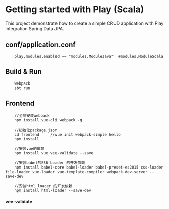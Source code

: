 # Getting started with Play (Scala)

This project demonstrate how to create a simple CRUD application with Play integration Spring Data JPA.


## conf/application.conf

        play.modules.enabled += "modules.ModuleJava"  #modules.ModuleScala

## Build & Run

        webpack
        sbt run

## Frontend
                           
        //全局安装webpack
        npm install vue-cli webpack -g
        
        //初始化package.json
        cd frontend     //vue init webpack-simple hello
        npm install
        
        //安装vue的依赖
        npm install vue vee-validate --save
        
        //安装babel的ES6 Loader 的开发依赖
        npm install babel-core babel-loader babel-preset-es2015 css-loader file-loader vue-loader vue-template-compiler webpack-dev-server --save-dev
                
        //安装html loacer 的开发依赖
        npm install html-loader --save-dev

#### vee-validate


        
        